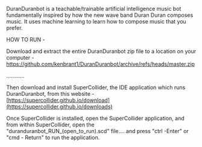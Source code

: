 DuranDuranbot is a teachable/trainable artificial intelligence music bot fundamentally inspired by how the new wave band Duran Duran composes music. It uses machine learning to learn how to compose music that you prefer.



HOW TO RUN - 


Download and extract the entire DuranDuranbot zip file to a location on your computer - https://github.com/kenbrant1/DuranDuranbot/archive/refs/heads/master.zip

............

Then download and install SuperCollider, the IDE application which runs DuranDuranbot, from this website - [https://supercollider.github.io/download](https://supercollider.github.io/downloads)

Once SuperCollider is installed, open the SuperCollider application, and from within SuperCollider, open the "duranduranbot_RUN_(open_to_run).scd" file.... and press "ctrl -Enter" or "cmd - Return" to run the application.

